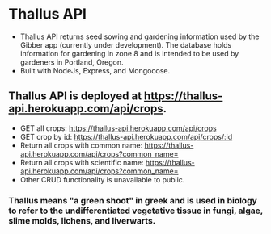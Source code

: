 # Thallus API
* Thallus API returns seed sowing and gardening information used by the Gibber app (currently under development). The database holds information for gardening in zone 8 and is intended to be used by gardeners in Portland, Oregon. 
* Built with NodeJs, Express, and Mongooose. 
## Thallus API is deployed at https://thallus-api.herokuapp.com/api/crops. 
* GET all crops: https://thallus-api.herokuapp.com/api/crops
* GET crop by id: https://thallus-api.herokuapp.com/api/crops/:id
* Return all crops with common name: https://thallus-api.herokuapp.com/api/crops?common_name=<common>
* Return all crops with scientific name: https://thallus-api.herokuapp.com/api/crops?common_name=<scientific name>
* Other CRUD functionality is unavailable to public. 

### Thallus means "a green shoot" in greek and is used in biology to refer to the undifferentiated vegetative tissue in fungi, algae, slime molds, lichens, and liverwarts.

